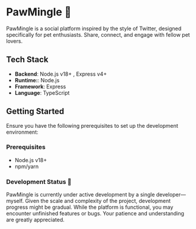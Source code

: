 # PawMingle 🐾  

PawMingle is a social platform inspired by the style of Twitter, designed specifically for pet enthusiasts. Share, connect, and engage with fellow pet lovers.

## Tech Stack

- **Backend**: Node.js v18+ , Express v4+
- **Runtime:**: Node.js
- **Framework**: Express
- **Language**: TypeScript

## Getting Started

Ensure you have the following prerequisites to set up the development environment:

### Prerequisites

- Node.js v18+
- npm/yarn

### Development Status 🚧

PawMingle is currently under active development by a single developer—myself. Given the scale and complexity of the project, development progress might be gradual. While the platform is functional, you may encounter unfinished features or bugs. Your patience and understanding are greatly appreciated.
